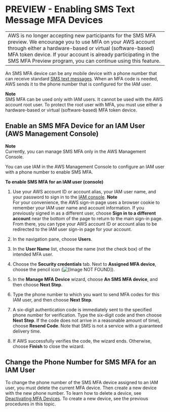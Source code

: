 # PREVIEW \- Enabling SMS Text Message MFA Devices<a name="id_credentials_mfa_enable_sms"></a>


|  | 
| --- |
|  AWS is no longer accepting new participants for the SMS MFA preview\. We encourage you to use MFA on your AWS account through either a hardware\-based or virtual \(software\-based\) MFA token device\. If your account is already participating in the SMS MFA Preview program, you can continue using this feature\.  | 

An SMS MFA device can be any mobile device with a phone number that can receive standard [SMS text messages](http://wikipedia.org/wiki/Short_Message_Service)\. When an MFA code is needed, AWS sends it to the phone number that is configured for the IAM user\. 

**Note**  
SMS MFA can be used only with IAM users\. It cannot be used with the AWS account root user\. To protect the root user with MFA, you must use either a hardware\-based or virtual \(software\-based\) MFA token device\.

## Enable an SMS MFA Device for an IAM User \(AWS Management Console\)<a name="enable-sms-mfa-console"></a>

**Note**  
Currently, you can manage SMS MFA only in the AWS Management Console\.

You can use IAM in the AWS Management Console to configure an IAM user with a phone number to enable SMS MFA\.

**To enable SMS MFA for an IAM user \(console\)**

1. Use your AWS account ID or account alias, your IAM user name, and your password to sign in to the [IAM console](https://console.aws.amazon.com/iam)\.
**Note**  
For your convenience, the AWS sign\-in page uses a browser cookie to remember your IAM user name and account information\. If you previously signed in as a different user, choose **Sign in to a different account** near the bottom of the page to return to the main sign\-in page\. From there, you can type your AWS account ID or account alias to be redirected to the IAM user sign\-in page for your account\.

1. In the navigation pane, choose **Users**\.

1. In the **User Name** list, choose the name \(not the check box\) of the intended MFA user\.

1. Choose the **Security credentials** tab\. Next to **Assigned MFA device**, choose the pencil icon \(![\[Image NOT FOUND\]](http://alpha-docs-aws.amazon.com/IAM/latest/UserGuide/images/pencil_edit_icon.png)\)\.

1. In the **Manage MFA Device** wizard, choose **An SMS MFA device**, and then choose **Next Step**\.

1. Type the phone number to which you want to send MFA codes for this IAM user, and then choose **Next Step**\.

1. A six\-digit authentication code is immediately sent to the specified phone number for verification\. Type the six\-digit code and then choose **Next Step**\. If the code does not arrive in a reasonable amount of time\), choose **Resend Code**\. Note that SMS is not a service with a guaranteed delivery time\.

1. If AWS successfully verifies the code, the wizard ends\. Otherwise, choose **Finish** to close the wizard\.

## Change the Phone Number for SMS MFA for an IAM User<a name="change-sms-mfa-phone-number"></a>

To change the phone number of the SMS MFA device assigned to an IAM user, you must delete the current MFA device\. Then create a new device with the new phone number\. To learn how to delete a device, see [Deactivating MFA Devices](id_credentials_mfa_disable.md)\. To create a new device, see the previous procedures in this topic\.